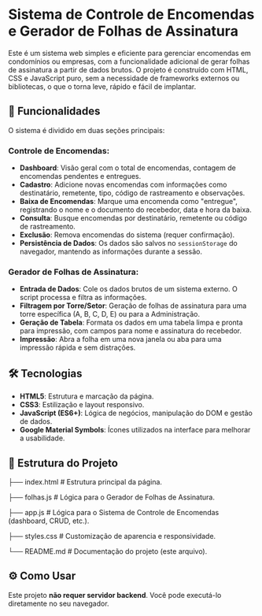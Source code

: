 # Sistema de Controle de Encomendas e Gerador de Folhas de Assinatura

Este é um sistema web simples e eficiente para gerenciar encomendas em condomínios ou empresas, com a funcionalidade adicional de gerar folhas de assinatura a partir de dados brutos. O projeto é construído com HTML, CSS e JavaScript puro, sem a necessidade de frameworks externos ou bibliotecas, o que o torna leve, rápido e fácil de implantar.

## 🚀 Funcionalidades

O sistema é dividido em duas seções principais:

### Controle de Encomendas:
- **Dashboard**: Visão geral com o total de encomendas, contagem de encomendas pendentes e entregues.
- **Cadastro**: Adicione novas encomendas com informações como destinatário, remetente, tipo, código de rastreamento e observações.
- **Baixa de Encomendas**: Marque uma encomenda como "entregue", registrando o nome e o documento do recebedor, data e hora da baixa.
- **Consulta**: Busque encomendas por destinatário, remetente ou código de rastreamento.
- **Exclusão**: Remova encomendas do sistema (requer confirmação).
- **Persistência de Dados**: Os dados são salvos no `sessionStorage` do navegador, mantendo as informações durante a sessão.

### Gerador de Folhas de Assinatura:
- **Entrada de Dados**: Cole os dados brutos de um sistema externo. O script processa e filtra as informações.
- **Filtragem por Torre/Setor**: Geração de folhas de assinatura para uma torre específica (A, B, C, D, E) ou para a Administração.
- **Geração de Tabela**: Formata os dados em uma tabela limpa e pronta para impressão, com campos para nome e assinatura do recebedor.
- **Impressão**: Abra a folha em uma nova janela ou aba para uma impressão rápida e sem distrações.

## 🛠️ Tecnologias

- **HTML5**: Estrutura e marcação da página.
- **CSS3**: Estilização e layout responsivo.
- **JavaScript (ES6+)**: Lógica de negócios, manipulação do DOM e gestão de dados.
- **Google Material Symbols**: Ícones utilizados na interface para melhorar a usabilidade.

## 📁 Estrutura do Projeto

├── index.html # Estrutura principal da página.

├── folhas.js # Lógica para o Gerador de Folhas de Assinatura.

├── app.js # Lógica para o Sistema de Controle de Encomendas (dashboard, CRUD, etc.).

├── styles.css # Customização de aparencia e responsividade.

└── README.md # Documentação do projeto (este arquivo).

## ⚙️ Como Usar

Este projeto **não requer servidor backend**. Você pode executá-lo diretamente no seu navegador.
